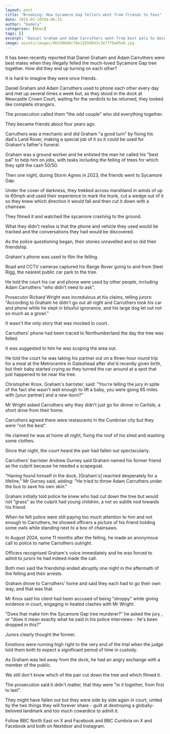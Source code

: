 ```yaml
---
layout: post
title: "Breaking: How Sycamore Gap fellers went from friends to foes"
date: 2025-05-10T04:06:15
author: "badely"
categories: [News]
tags: []
excerpt: "Daniel Graham and Adam Carruthers went from best pals to being at loggerheads in the aftermath."
image: assets/images/0b3308dbc70e12b5d843c3ef7f9a05e0.jpg
---
```


It has been recently reported that Daniel Graham and Adam Carruthers were best mates when they illegally felled the much-loved Sycamore Gap tree together. How did they end up turning on each other?

It is hard to imagine they were once friends.

Daniel Graham and Adam Carruthers used to phone each other every day and met up several times a week but, as they stood in the dock at Newcastle Crown Court, waiting for the verdicts to be returned, they looked like complete strangers.

The prosecution called them "the odd couple" who did everything together. 

They became friends about four years ago. 

Carruthers was a mechanic and did Graham "a good turn" by fixing his dad's Land Rover, making a special job of it so it could be used for Graham's father's funeral. 

Graham was a ground worker and he enlisted the man he called his "best pal" to help him on jobs, with tasks including the felling of trees for which they split the cash 50/50.

Then one night, during Storm Agnes in 2023, the friends went to Sycamore Gap.

Under the cover of darkness, they trekked across marshland in winds of up to 60mph and used their experience to mark the trunk, cut a wedge out of it so they knew which direction it would fall and then cut it down with a chainsaw. 

They filmed it and watched the sycamore crashing to the ground.

What they didn't realise is that the phone and vehicle they used would be tracked and the conversations they had would be discovered. 

As the police questioning began, their stories unravelled and so did their friendship.

Graham's phone was used to film the felling. 

Road and CCTV cameras captured his Range Rover going to and from Steel Rigg, the nearest public car park to the tree. 

He told the court his car and phone were used by other people, including Adam Carruthers "who didn't need to ask". 

Prosecutor Richard Wright was incredulous at his claims, telling jurors: "According to Graham he didn't go out all night and Carruthers took his car and phone while he slept in blissful ignorance, and his large dog let out not so much as a growl."

It wasn't the only story that was mocked in court.

Carruthers' phone had been traced to Northumberland the day the tree was felled. 

It was suggested to him he was scoping the area out. 

He told the court he was taking his partner out on a three-hour round trip for a meal at the Metrocentre in Gateshead after she'd recently given birth, but their baby started crying so they turned the car around at a spot that just happened to be near the tree.

Christopher Knox, Graham's barrister, said: "You're telling the jury in spite of the fact she wasn't well enough to lift a baby, you were going 65 miles with [your partner] and a new-born?"

Mr Wright asked Carruthers why they didn't just go for dinner in Carlisle, a short drive from their home.

Carruthers agreed there were restaurants in the Cumbrian city but they were "not the best".

He claimed he was at home all night, fixing the roof of his shed and washing some clothes. 

Since that night, the court heard the pair had fallen out spectacularly. 

Carruthers' barrister Andrew Gurney said Graham named his former friend as the culprit because he needed a scapegoat. 

"Having found himself in the dock, [Graham's] reached desperately for a lifeline," Mr Gurney said, adding: "He tried to throw Adam Carruthers under the bus to save his own skin."

Graham initially told police he knew who had cut down the tree but would not "grass" as the culprit had young children, a not so subtle nod towards his friend.

When he felt police were still paying too much attention to him and not enough to Carruthers, he showed officers a picture of his friend holding some owls while standing next to a box of chainsaws.

In August 2024, some 11 months after the felling, he made an anonymous call to police to name Carruthers outright.

Officers recognised Graham's voice immediately and he was forced to admit to jurors he had indeed made the call.

Both men said the friendship ended abruptly one night in the aftermath of the felling and their arrests.

Graham drove to Carruthers' home and said they each had to go their own way, and that was that.

Mr Knox said his client had been accused of being "stroppy" while giving evidence in court, engaging in heated clashes with Mr Wright.

"Does that make him the Sycamore Gap tree murderer?" he asked the jury , or "does it mean exactly what he said in his police interviews - he's been dropped in this?"

Jurors clearly thought the former.

Emotions were running high right to the very end of the trial when the judge told them both to expect a significant period of time in custody. 

As Graham was led away from the dock, he had an angry exchange with a member of the public.

We still don't know which of the pair cut down the tree and which filmed it. 

The prosecution said it didn't matter, that they were "in it together, from first to last".

They might have fallen out but they were side by side again in court, united by the two things they will forever share - guilt at destroying a globally-beloved landmark and too much cowardice to admit it.

Follow BBC North East on X and Facebook and BBC Cumbria on X and Facebook and both on Nextdoor and Instagram. 

